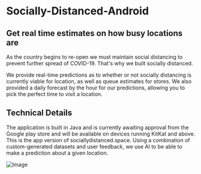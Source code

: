# Socially-Distanced-Android

## Get real time estimates on how busy locations are
As the country begins to re-open we must maintain social distancing to prevent further spread of COVID-19. That's why we built socially distanced.

We provide real-time predictions as to whether or not socially distancing is currently viable for location, as well as queue estimates for stores. We also provided a daily forecast by the hour for our predictions, allowing you to pick the perfect time to visit a location.


## Technical Details
The application is built in Java and is currently awaiting approval from the Google play store and will be available on devices running KitKat and above. This is the app version of sociallydistanced.space. Using a combination of custom-generated datasets and user feedback, we use AI to be able to make a prediction about a given location.

![Image](https://mozley.tech/img/sociallydistancedapp.png)
